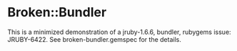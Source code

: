 # Broken::Bundler

This is a minimized demonstration of a jruby-1.6.6, bundler, rubygems
issue: JRUBY-6422.  See broken-bundler.gemspec for the details.

